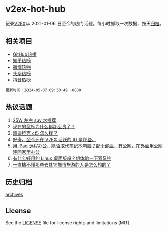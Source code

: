 # v2ex-hot-hub

 记录[V2EX](https://www.v2ex.com/)从 2021-01-06 日至今的热门话题。每小时抓取一次数据，按天[归档](archives)。
 
 ## 相关项目

- [GitHub热榜](https://github.com/lonnyzhang423/github-hot-hub)
- [知乎热榜](https://github.com/lonnyzhang423/zhihu-hot-hub)
- [微博热榜](https://github.com/lonnyzhang423/weibo-hot-hub)
- [头条热榜](https://github.com/lonnyzhang423/toutiao-hot-hub)
- [抖音热榜](https://github.com/lonnyzhang423/douyin-hot-hub)


 `更新时间：2024-05-07 09:50:49 +0800`

## 热议话题

1. [25W 左右 suv 求推荐](https://www.v2ex.com/t/1037965)
1. [现在的鼠标为什么都那么贵了？](https://www.v2ex.com/t/1037988)
1. [凯迪拉克 ct5 怎么样？](https://www.v2ex.com/t/1038024)
1. [好奇，至今还在 V2EX 活跃的 ID 是那些。](https://www.v2ex.com/t/1038055)
1. [用 iPad 远程办公，能否取代笔记本电脑？配个键盘，有公网，在外面用公网连回家里办公](https://www.v2ex.com/t/1038094)
1. [有什么好用的 Linux 桌面版吗？想体验一下双系统](https://www.v2ex.com/t/1038096)
1. [一直搞不懂那些去其它城市旅游的人是怎么想的？](https://www.v2ex.com/t/1038263)

## 历史归档

[archives](archives)

## License

See the [LICENSE](LICENSE) file for license rights and limitations (MIT).
